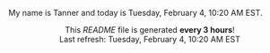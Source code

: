 My name is Tanner and today is Tuesday, February 4, 10:20 AM EST.

<p align="center">This <i>README</i> file is generated <b>every 3 hours</b>!</br>Last refresh: Tuesday, February 4, 10:20 AM EST<br /></p>
